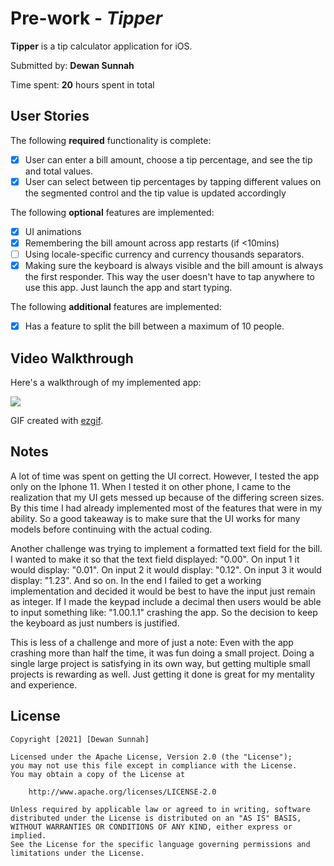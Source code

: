 # Pre-work - *Tipper*

**Tipper** is a tip calculator application for iOS.

Submitted by: **Dewan Sunnah**

Time spent: **20** hours spent in total

## User Stories

The following **required** functionality is complete:

* [x] User can enter a bill amount, choose a tip percentage, and see the tip and total values.
* [x] User can select between tip percentages by tapping different values on the segmented control and the tip value is updated accordingly

The following **optional** features are implemented:

* [x] UI animations
* [x] Remembering the bill amount across app restarts (if <10mins)
* [ ] Using locale-specific currency and currency thousands separators.
* [x] Making sure the keyboard is always visible and the bill amount is always the first responder. This way the user doesn't have to tap anywhere to use this app. Just launch the app and start typing.

The following **additional** features are implemented:

- [x] Has a feature to split the bill between a maximum of 10 people.

## Video Walkthrough

Here's a walkthrough of my implemented app:

![](https://i.imgur.com/Bdbsr08.gif)

GIF created with [ezgif](https://ezgif.com/video-to-gif).

## Notes

A lot of time was spent on getting the UI correct. However, I tested the app only on the Iphone 11. When I tested it on other phone, I came to the realization that my UI gets messed up because of the differing screen sizes. By this time I had already implemented most of the features that were in my ability. So a good takeaway is to make sure that the UI works for many models before continuing with the actual coding. 

Another challenge was trying to implement a formatted text field for the bill. I wanted to make it so that the text field displayed: "0.00".
            On input 1 it would display: "0.01".
            On input 2 it would display: "0.12".
            On input 3 it would display: "1.23".
And so on. In the end I failed to get a working implementation and decided it would be best to have the input just remain as integer. If I made the keypad include a decimal then users would be able to input something like: "1.00.1.1" crashing the app. So the decision to keep the keyboard as just numbers is justified.

This is less of a challenge and more of just a note: Even with the app crashing more than half the time, it was fun doing a small project. Doing a single large project is satisfying in its own way, but getting multiple small projects is rewarding as well. Just getting it done is great for my mentality and experience. 

## License

    Copyright [2021] [Dewan Sunnah]

    Licensed under the Apache License, Version 2.0 (the "License");
    you may not use this file except in compliance with the License.
    You may obtain a copy of the License at

        http://www.apache.org/licenses/LICENSE-2.0

    Unless required by applicable law or agreed to in writing, software
    distributed under the License is distributed on an "AS IS" BASIS,
    WITHOUT WARRANTIES OR CONDITIONS OF ANY KIND, either express or implied.
    See the License for the specific language governing permissions and
    limitations under the License.

